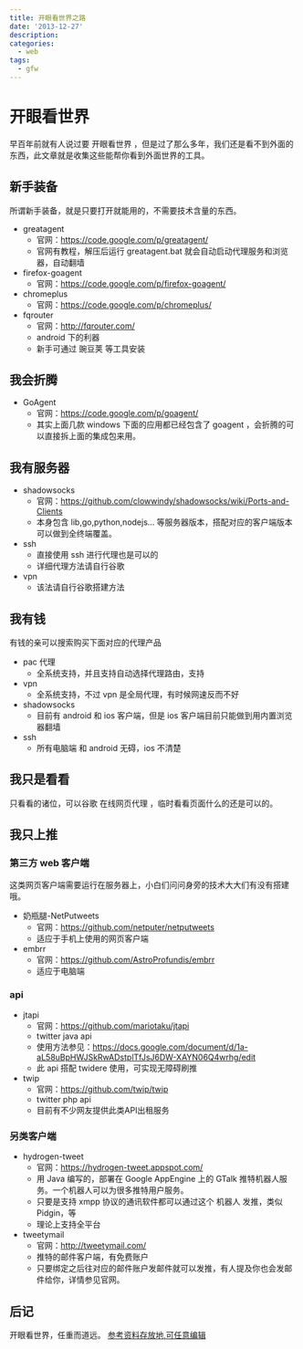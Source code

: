 ```yaml
---
title: 开眼看世界之路
date: '2013-12-27'
description:
categories:
  - web
tags:
  - gfw
---
```


# 开眼看世界

早百年前就有人说过要 开眼看世界 ，但是过了那么多年，我们还是看不到外面的东西，此文章就是收集这些能帮你看到外面世界的工具。

## 新手装备

所谓新手装备，就是只要打开就能用的，不需要技术含量的东西。

 * greatagent
     * 官网：https://code.google.com/p/greatagent/
     * 官网有教程，解压后运行 greatagent.bat 就会自动启动代理服务和浏览器，自动翻墙
 * firefox-goagent
     * 官网：https://code.google.com/p/firefox-goagent/
 * chromeplus
     * 官网：https://code.google.com/p/chromeplus/
 * fqrouter
     * 官网：http://fqrouter.com/
     * android 下的利器
     * 新手可通过 豌豆荚 等工具安装

## 我会折腾

 * GoAgent
     * 官网：https://code.google.com/p/goagent/
     * 其实上面几款 windows 下面的应用都已经包含了 goagent ，会折腾的可以直接拆上面的集成包来用。

## 我有服务器

 * shadowsocks
     * 官网：https://github.com/clowwindy/shadowsocks/wiki/Ports-and-Clients
     * 本身包含 lib,go,python,nodejs... 等服务器版本，搭配对应的客户端版本可以做到全终端覆盖。
 * ssh
     * 直接使用 ssh 进行代理也是可以的
     * 详细代理方法请自行谷歌
 * vpn
     * 该法请自行谷歌搭建方法

## 我有钱

有钱的亲可以搜索购买下面对应的代理产品

 * pac 代理
     * 全系统支持，并且支持自动选择代理路由，支持
 * vpn
     * 全系统支持，不过 vpn 是全局代理，有时候网速反而不好
 * shadowsocks
     * 目前有 android 和 ios 客户端，但是 ios 客户端目前只能做到用内置浏览器翻墙
 * ssh
     * 所有电脑端 和 android 无碍，ios 不清楚

## 我只是看看

只看看的诸位，可以谷歌 在线网页代理 ，临时看看页面什么的还是可以的。

## 我只上推

### 第三方 web 客户端

这类网页客户端需要运行在服务器上，小白们问问身旁的技术大大们有没有搭建哦。

 * 奶瓶腿-NetPutweets
     * 官网：https://github.com/netputer/netputweets
     * 适应于手机上使用的网页客户端
 * embrr
     * 官网：https://github.com/AstroProfundis/embrr
     * 适应于电脑端

### api

 * jtapi
     * 官网：https://github.com/mariotaku/jtapi
     * twitter java api
     * 使用方法参见：https://docs.google.com/document/d/1a-aL58uBpHWJSkRwADstplTfJsJ6DW-XAYN06Q4wrhg/edit
     * 此 api 搭配 twidere 使用，可实现无障碍刷推
 * twip
     * 官网：https://github.com/twip/twip
     * twitter php api
     * 目前有不少网友提供此类API出租服务

### 另类客户端

 * hydrogen-tweet
     * 官网：https://hydrogen-tweet.appspot.com/
     * 用 Java 编写的，部署在 Google AppEngine 上的 GTalk 推特机器人服务。一个机器人可以为很多推特用户服务。
     * 只要是支持 xmpp 协议的通讯软件都可以通过这个 机器人 发推，类似 Pidgin，等
     * 理论上支持全平台
 * tweetymail
     * 官网：http://tweetymail.com/
     * 推特的邮件客户端，有免费账户
     * 只要绑定之后往对应的邮件账户发邮件就可以发推，有人提及你也会发邮件给你，详情参见官网。

## 后记

开眼看世界，任重而道远。
[参考资料存放地,可任意编辑](https://docs.google.com/spreadsheet/ccc?key=0Av_OvD5XePJqdEZZdnNOMm9mYVBLUWxaTEVja0w0MVE#gid=2)
